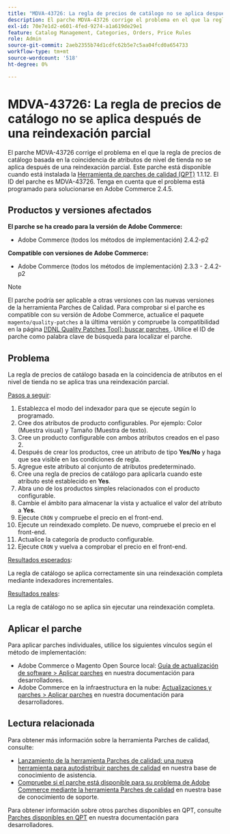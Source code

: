 ```yaml
---
title: "MDVA-43726: La regla de precios de catálogo no se aplica después de una reindexación parcial"
description: El parche MDVA-43726 corrige el problema en el que la regla de precios de catálogo basada en la coincidencia de atributos de nivel de tienda no se aplica después de una reindexación parcial. Este parche está disponible cuando está instalada la [Quality Patches Tool (QPT)](/help/announcements/adobe-commerce-announcements/magento-quality-patches-released-new-tool-to-self-serve-quality-patches.md) 1.1.12. El ID del parche es MDVA-43726. Tenga en cuenta que el problema está programado para solucionarse en Adobe Commerce 2.4.5.
exl-id: 70e7e1d2-e601-4fed-9274-a1a619de29e1
feature: Catalog Management, Categories, Orders, Price Rules
role: Admin
source-git-commit: 2aeb2355b74d1cdfc62b5e7c5aa04fcd0a654733
workflow-type: tm+mt
source-wordcount: '518'
ht-degree: 0%

---
```


# MDVA-43726: La regla de precios de catálogo no se aplica después de una reindexación parcial

El parche MDVA-43726 corrige el problema en el que la regla de precios de catálogo basada en la coincidencia de atributos de nivel de tienda no se aplica después de una reindexación parcial. Este parche está disponible cuando está instalada la [Herramienta de parches de calidad (QPT)](/help/announcements/adobe-commerce-announcements/magento-quality-patches-released-new-tool-to-self-serve-quality-patches.md) 1.1.12. El ID del parche es MDVA-43726. Tenga en cuenta que el problema está programado para solucionarse en Adobe Commerce 2.4.5.

## Productos y versiones afectados

**El parche se ha creado para la versión de Adobe Commerce:**

* Adobe Commerce (todos los métodos de implementación) 2.4.2-p2

**Compatible con versiones de Adobe Commerce:**

* Adobe Commerce (todos los métodos de implementación) 2.3.3 - 2.4.2-p2

>[!NOTE]
>
>El parche podría ser aplicable a otras versiones con las nuevas versiones de la herramienta Parches de Calidad. Para comprobar si el parche es compatible con su versión de Adobe Commerce, actualice el paquete `magento/quality-patches` a la última versión y compruebe la compatibilidad en la página [[!DNL Quality Patches Tool]: buscar parches ](https://experienceleague.adobe.com/tools/commerce-quality-patches/index.html). Utilice el ID de parche como palabra clave de búsqueda para localizar el parche.

## Problema

La regla de precios de catálogo basada en la coincidencia de atributos en el nivel de tienda no se aplica tras una reindexación parcial.

<u>Pasos a seguir</u>:

1. Establezca el modo del indexador para que se ejecute según lo programado.
1. Cree dos atributos de producto configurables. Por ejemplo: Color (Muestra visual) y Tamaño (Muestra de texto).
1. Cree un producto configurable con ambos atributos creados en el paso 2.
1. Después de crear los productos, cree un atributo de tipo **Yes/No** y haga que sea visible en las condiciones de regla.
1. Agregue este atributo al conjunto de atributos predeterminado.
1. Cree una regla de precios de catálogo para aplicarla cuando este atributo esté establecido en **Yes**.
1. Abra uno de los productos simples relacionados con el producto configurable.
1. Cambie el ámbito para almacenar la vista y actualice el valor del atributo a **Yes**.
1. Ejecute `CRON` y compruebe el precio en el front-end.
1. Ejecute un reindexado completo. De nuevo, compruebe el precio en el front-end.
1. Actualice la categoría de producto configurable.
1. Ejecute `CRON` y vuelva a comprobar el precio en el front-end.

<u>Resultados esperados</u>:

La regla de catálogo se aplica correctamente sin una reindexación completa mediante indexadores incrementales.

<u>Resultados reales</u>:

La regla de catálogo no se aplica sin ejecutar una reindexación completa.

## Aplicar el parche

Para aplicar parches individuales, utilice los siguientes vínculos según el método de implementación:

* Adobe Commerce o Magento Open Source local: [Guía de actualización de software > Aplicar parches](https://experienceleague.adobe.com/en/docs/commerce-operations/tools/quality-patches-tool/usage) en nuestra documentación para desarrolladores.
* Adobe Commerce en la infraestructura en la nube: [Actualizaciones y parches > Aplicar parches](https://experienceleague.adobe.com/en/docs/commerce-cloud-service/user-guide/develop/upgrade/apply-patches) en nuestra documentación para desarrolladores.

## Lectura relacionada

Para obtener más información sobre la herramienta Parches de calidad, consulte:

* [Lanzamiento de la herramienta Parches de calidad: una nueva herramienta para autodistribuir parches de calidad](/help/announcements/adobe-commerce-announcements/magento-quality-patches-released-new-tool-to-self-serve-quality-patches.md) en nuestra base de conocimiento de asistencia.
* [Compruebe si el parche está disponible para su problema de Adobe Commerce mediante la herramienta Parches de calidad](/help/support-tools/patches-available-in-qpt-tool/check-patch-for-magento-issue-with-magento-quality-patches.md) en nuestra base de conocimiento de soporte.

Para obtener información sobre otros parches disponibles en QPT, consulte [Parches disponibles en QPT](https://experienceleague.adobe.com/tools/commerce-quality-patches/index.html) en nuestra documentación para desarrolladores.
